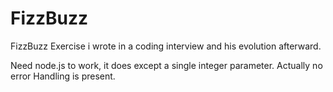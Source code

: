 # FizzBuzz
FizzBuzz Exercise i wrote in a coding interview and his evolution afterward.

Need node.js to work, it does except a single integer parameter. Actually no error Handling is present.
